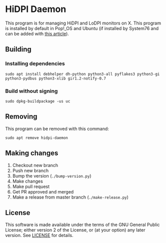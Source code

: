 # HiDPI Daemon

This program is for managing HiDPI and LoDPI monitors on X. This program is installed by default in Pop!\_OS and Ubuntu (if installed by System76 and can be added with [this article](https://support.system76.com/articles/system76-software)). 

## Building

### Installing dependencies

`sudo apt install debhelper dh-python python3-all pyflakes3 python3-gi python3-pydbus python3-xlib gir1.2-notify-0.7`

### Build without signing

`sudo dpkg-buildpackage -us uc`

## Removing

This program can be removed with this command:

`sudo apt remove hidpi-daemon`

## Making changes

1. Checkout new branch
2. Push new branch
3. Bump the version (`./bump-version.py`)
4. Make changes
5. Make pull request
6. Get PR approved and merged
7. Make a release from master branch (`./make-release.py`)

## License

This software is made available under the terms of the GNU General Public
License; either version 2 of the License, or (at your option) any later
version. See [LICENSE](LICENSE) for details.

